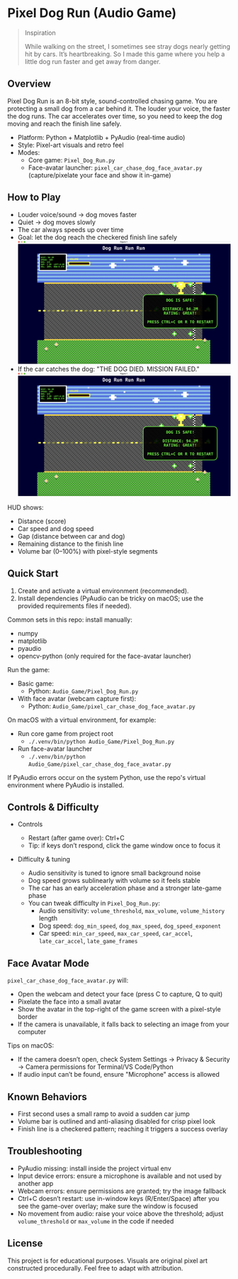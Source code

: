 # Pixel Dog Run (Audio Game)

> Inspiration
>
> While walking on the street, I sometimes see stray dogs nearly getting hit by cars. It’s heartbreaking. So I made this game where you help a little dog run faster and get away from danger.

## Overview

Pixel Dog Run is an 8-bit style, sound-controlled chasing game. You are protecting a small dog from a car behind it. The louder your voice, the faster the dog runs. The car accelerates over time, so you need to keep the dog moving and reach the finish line safely.

- Platform: Python + Matplotlib + PyAudio (real-time audio)
- Style: Pixel-art visuals and retro feel
- Modes:
  - Core game: `Pixel_Dog_Run.py`
  - Face-avatar launcher: `pixel_car_chase_dog_face_avatar.py` (capture/pixelate your face and show it in-game)

## How to Play

- Louder voice/sound → dog moves faster
- Quiet → dog moves slowly
- The car always speeds up over time
- Goal: let the dog reach the checkered finish line safely
![alt text](images/Win.png)
- If the car catches the dog: "THE DOG DIED. MISSION FAILED."
  ![alt text](images/Win.png)



HUD shows:
- Distance (score)
- Car speed and dog speed
- Gap (distance between car and dog)
- Remaining distance to the finish line
- Volume bar (0–100%) with pixel-style segments

## Quick Start

1. Create and activate a virtual environment (recommended).
2. Install dependencies (PyAudio can be tricky on macOS; use the provided requirements files if needed).

Common sets in this repo:
install manually:
  - numpy
  - matplotlib
  - pyaudio
  - opencv-python (only required for the face-avatar launcher)

Run the game:
- Basic game:
  - Python: `Audio_Game/Pixel_Dog_Run.py`
- With face avatar (webcam capture first):
  - Python: `Audio_Game/pixel_car_chase_dog_face_avatar.py`

On macOS with a virtual environment, for example:
- Run core game from project root
  - `./.venv/bin/python Audio_Game/Pixel_Dog_Run.py`
- Run face-avatar launcher
  - `./.venv/bin/python Audio_Game/pixel_car_chase_dog_face_avatar.py`

If PyAudio errors occur on the system Python, use the repo's virtual environment where PyAudio is installed.

## Controls & Difficulty

- Controls
  - Restart (after game over): Ctrl+C
  - Tip: if keys don’t respond, click the game window once to focus it

- Difficulty & tuning
  - Audio sensitivity is tuned to ignore small background noise
  - Dog speed grows sublinearly with volume so it feels stable
  - The car has an early acceleration phase and a stronger late-game phase
  - You can tweak difficulty in `Pixel_Dog_Run.py`:
    - Audio sensitivity: `volume_threshold`, `max_volume`, `volume_history` length
    - Dog speed: `dog_min_speed`, `dog_max_speed`, `dog_speed_exponent`
    - Car speed: `min_car_speed`, `max_car_speed`, `car_accel`, `late_car_accel`, `late_game_frames`

## Face Avatar Mode

`pixel_car_chase_dog_face_avatar.py` will:
- Open the webcam and detect your face (press C to capture, Q to quit)
- Pixelate the face into a small avatar
- Show the avatar in the top-right of the game screen with a pixel-style border
- If the camera is unavailable, it falls back to selecting an image from your computer

Tips on macOS:
- If the camera doesn’t open, check System Settings → Privacy & Security → Camera permissions for Terminal/VS Code/Python
- If audio input can’t be found, ensure "Microphone" access is allowed

## Known Behaviors

- First second uses a small ramp to avoid a sudden car jump
- Volume bar is outlined and anti-aliasing disabled for crisp pixel look
- Finish line is a checkered pattern; reaching it triggers a success overlay

## Troubleshooting

- PyAudio missing: install inside the project virtual env
- Input device errors: ensure a microphone is available and not used by another app
- Webcam errors: ensure permissions are granted; try the image fallback
- Ctrl+C doesn’t restart: use in-window keys (R/Enter/Space) after you see the game-over overlay; make sure the window is focused
- No movement from audio: raise your voice above the threshold; adjust `volume_threshold` or `max_volume` in the code if needed


## License

This project is for educational purposes. Visuals are original pixel art constructed procedurally. Feel free to adapt with attribution.
